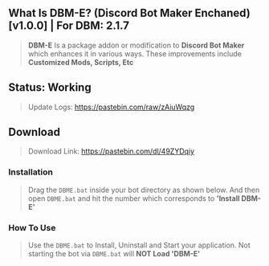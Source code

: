 ## What Is DBM-E? (Discord Bot Maker Enchaned) [v1.0.0] | For DBM: __2.1.7__
> **DBM-E** Is a package addon or modification to **Discord Bot Maker** which enhances it in various ways.
> These improvements include **Customized Mods, Scripts, Etc**


## Status: Working
> Update Logs: https://pastebin.com/raw/zAiuWqzg


## Download
> Download Link: https://pastebin.com/dl/49ZYDqiy


### Installation
> Drag the `DBME.bat` inside your bot directory as shown below. And then open `DBME.bat` and hit the number which corresponds to **'Install DBM-E'**


### How To Use
> Use the `DBME.bat` to Install, Uninstall and Start your application. Not starting the bot via `DBME.bat` will **NOT Load 'DBM-E'**
